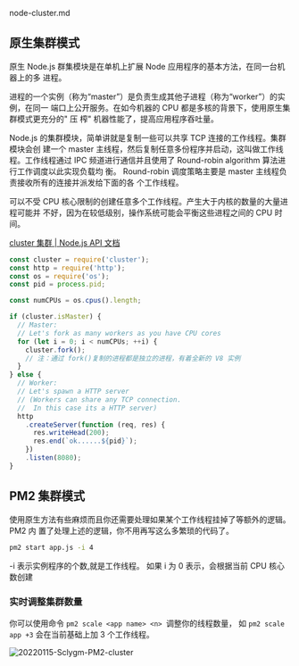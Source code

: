 node-cluster.md

## 原生集群模式

原生 Node.js 群集模块是在单机上扩展 Node 应用程序的基本方法，在同一台机器上的多
进程。

进程的一个实例（称为“master”）是负责生成其他子进程（称为“worker”）的实例，在同一
端口上公开服务。在如今机器的 CPU 都是多核的背景下，使用原生集群模式更充分的" 压
榨" 机器性能了，提高应用程序吞吐量。

Node.js 的集群模块，简单讲就是复制一些可以共享 TCP 连接的工作线程。集群模块会创
建一个 master 主线程，然后复制任意多份程序并启动，这叫做工作线程。工作线程通过
IPC 频道进行通信并且使用了 Round-robin algorithm 算法进行工作调度以此实现负载均
衡。 Round-robin 调度策略主要是 master 主线程负责接收所有的连接并派发给下面的各
个工作线程。

可以不受 CPU 核心限制的创建任意多个工作线程。产生大于内核的数量的大量进程可能并
不好，因为在较低级别，操作系统可能会平衡这些进程之间的 CPU 时间。

[cluster 集群 | Node.js API 文档](http://nodejs.cn/api/cluster.html)

```javascript
const cluster = require('cluster');
const http = require('http');
const os = require('os');
const pid = process.pid;

const numCPUs = os.cpus().length;

if (cluster.isMaster) {
  // Master:
  // Let's fork as many workers as you have CPU cores
  for (let i = 0; i < numCPUs; ++i) {
    cluster.fork();
    // 注：通过 fork()复制的进程都是独立的进程，有着全新的 V8 实例
  }
} else {
  // Worker:
  // Let's spawn a HTTP server
  // (Workers can share any TCP connection.
  //  In this case its a HTTP server)
  http
    .createServer(function (req, res) {
      res.writeHead(200);
      res.end(`ok......${pid}`);
    })
    .listen(8080);
}
```

## PM2 集群模式

使用原生方法有些麻烦而且你还需要处理如果某个工作线程挂掉了等额外的逻辑。 PM2 内
置了处理上述的逻辑，你不用再写这么多繁琐的代码了。

```sh
pm2 start app.js -i 4
```

-i 表示实例程序的个数,就是工作线程。 如果 i 为 0 表示，会根据当前 CPU 核心数创建

### 实时调整集群数量

你可以使用命令 `pm2 scale <app name> <n> `调整你的线程数量， 如
`pm2 scale app +3` 会在当前基础上加 3 个工作线程。

![20220115-Sclygm-PM2-cluster](https://loremxuetengfei.oss-cn-beijing.aliyuncs.com/20220115-Sclygm-PM2-cluster.png)

